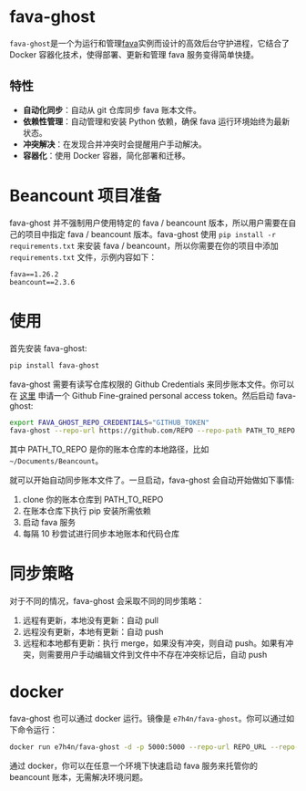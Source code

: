 # fava-ghost

`fava-ghost`是一个为运行和管理[fava](https://github.com/beancount/fava)实例而设计的高效后台守护进程，它结合了 Docker 容器化技术，使得部署、更新和管理 fava 服务变得简单快捷。

## 特性

- **自动化同步**：自动从 git 仓库同步 fava 账本文件。
- **依赖性管理**：自动管理和安装 Python 依赖，确保 fava 运行环境始终为最新状态。
- **冲突解决**：在发现合并冲突时会提醒用户手动解决。
- **容器化**：使用 Docker 容器，简化部署和迁移。

# Beancount 项目准备

fava-ghost 并不强制用户使用特定的 fava / beancount 版本，所以用户需要在自己的项目中指定 fava / beancount 版本。fava-ghost 使用 `pip install -r requirements.txt` 来安装 fava / beancount，所以你需要在你的项目中添加 `requirements.txt` 文件，示例内容如下：

```text
fava==1.26.2
beancount==2.3.6
```

# 使用

首先安装 fava-ghost:

```bash
pip install fava-ghost
```

fava-ghost 需要有读写仓库权限的 Github Credentials 来同步账本文件。你可以在 [这里](https://github.com/settings/tokens?type=beta) 申请一个 Github Fine-grained personal access token。然后启动 fava-ghost:

```bash
export FAVA_GHOST_REPO_CREDENTIALS="GITHUB_TOKEN"
fava-ghost --repo-url https://github.com/REPO --repo-path PATH_TO_REPO
```

其中 PATH_TO_REPO 是你的账本仓库的本地路径，比如 `~/Documents/Beancount`。

就可以开始自动同步账本文件了。一旦启动，fava-ghost 会自动开始做如下事情:

1. clone 你的账本仓库到 PATH_TO_REPO
2. 在账本仓库下执行 pip 安装所需依赖
3. 启动 fava 服务
4. 每隔 10 秒尝试进行同步本地账本和代码仓库

# 同步策略

对于不同的情况，fava-ghost 会采取不同的同步策略：

1. 远程有更新，本地没有更新：自动 pull
2. 远程没有更新，本地有更新：自动 push
3. 远程和本地都有更新：执行 merge，如果没有冲突，则自动 push。如果有冲突，则需要用户手动编辑文件到文件中不存在冲突标记后，自动 push

# docker

fava-ghost 也可以通过 docker 运行。镜像是 `e7h4n/fava-ghost`。你可以通过如下命令运行：

```bash
docker run e7h4n/fava-ghost -d -p 5000:5000 --repo-url REPO_URL --repo-credentials GITHUB_TOKEN
```

通过 docker，你可以在任意一个环境下快速启动 fava 服务来托管你的 beancount 账本，无需解决环境问题。
